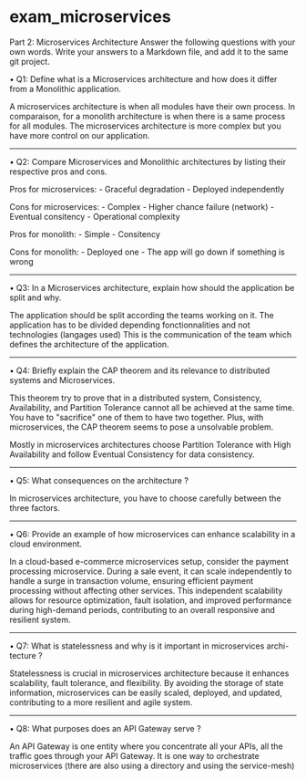 # exam_microservices

Part 2: Microservices Architecture
Answer the following questions with your own words.
Write your answers to a Markdown file, and add it to the same git project.


• Q1: Define what is a Microservices architecture and how does it differ
from a Monolithic application.

A microservices architecture is when all modules have their own process.
In comparaison, for a monolith architecture is when there is a same process for all modules.
The microservices architecture is more complex but you have more control on our application.

---------------------------------------------------------------------------------

• Q2: Compare Microservices and Monolithic architectures by listing their
respective pros and cons.

Pros for microservices:
    - Graceful degradation
    - Deployed independently

Cons for microservices:
    - Complex
    - Higher chance failure (network)
    - Eventual consitency
    - Operational complexity

Pros for monolith:
    - Simple
    - Consitency

Cons for monolith:
    - Deployed one
    - The app will go down if something is wrong

---------------------------------------------------------------------------------

• Q3: In a Microservices architecture, explain how should the application be
split and why.


The application should be split according the teams working on it. 
The application has to be divided depending fonctionnalities and not technologies (langages used)
This is the communication of the team which defines the architecture of the application.


---------------------------------------------------------------------------------

• Q4: Briefly explain the CAP theorem and its relevance to distributed
systems and Microservices.

This theorem try to prove that in a distributed system, Consistency, Availability, and Partition Tolerance cannot all be achieved at the same time. 
You have to "sacrifice" one of them to have two together.
Plus, with microservices, the CAP theorem seems to pose a unsolvable problem.

Mostly in microservices architectures choose Partition Tolerance with High Availability and follow Eventual Consistency for data consistency.


---------------------------------------------------------------------------------

• Q5: What consequences on the architecture ?

In microservices architecture, you have to choose carefully between the three factors.

---------------------------------------------------------------------------------

• Q6: Provide an example of how microservices can enhance scalability in
a cloud environment.

In a cloud-based e-commerce microservices setup, consider the payment processing microservice. During a sale event, it can scale independently to handle a surge in transaction volume, ensuring efficient payment processing without affecting other services. This independent scalability allows for resource optimization, fault isolation, and improved performance during high-demand periods, contributing to an overall responsive and resilient system.


---------------------------------------------------------------------------------

• Q7: What is statelessness and why is it important in microservices archi-
tecture ?


Statelessness is crucial in microservices architecture because it enhances scalability, fault tolerance, and flexibility. By avoiding the storage of state information, microservices can be easily scaled, deployed, and updated, contributing to a more resilient and agile system.


---------------------------------------------------------------------------------

• Q8: What purposes does an API Gateway serve ?

 An API Gateway is one entity where you concentrate all your APIs, all the traffic goes through your API Gateway. It is one way to orchestrate microservices (there are also using a directory and using the service-mesh)